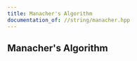 ```yaml
---
title: Manacher's Algorithm
documentation_of: //string/manacher.hpp
---
```


## Manacher's Algorithm